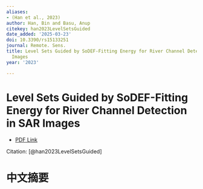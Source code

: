 ```yaml
---
aliases:
- (Han et al., 2023)
author: Han, Bin and Basu, Anup
citekey: han2023LevelSetsGuided
date_added: '2025-03-23'
doi: 10.3390/rs15133251
journal: Remote. Sens.
title: Level Sets Guided by SoDEF-Fitting Energy for River Channel Detection in SAR
  Images
year: '2023'

---
```

# Level Sets Guided by SoDEF-Fitting Energy for River Channel Detection in SAR Images
- [PDF Link](zotero://open-pdf/library/items/VW7GX96G)

Citation: [@han2023LevelSetsGuided]

# 中文摘要
